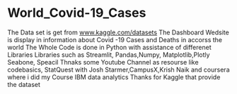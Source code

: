 # World_Covid-19_Cases
The Data set is get from www.kaggle.com/datasets 
The Dashboard Wedsite is display in information about Covid -19 Cases and Deaths in accorss the world
The Whole Code is done in Python with assistance of differenet Libraries 
Libraries such as Streamlit, Pandas,Numpy, Matplotlib,Plotly Seabone, 
Speacil Thnaks some Youtube Channel as resourse like 
codebasics, StatQuest with Josh Starmer,CampusX,Krish Naik 
and coursera where i did my Course IBM  data analytics 
Thanks for Kaggle that provide the dataset 

